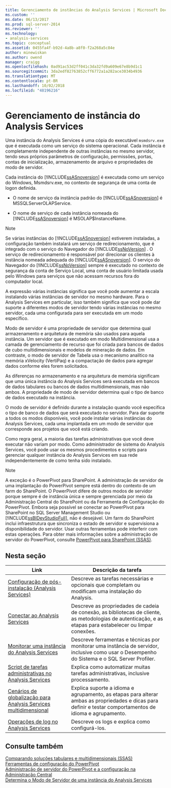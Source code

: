 ```yaml
---
title: Gerenciamento de instâncias do Analysis Services | Microsoft Docs
ms.custom: ''
ms.date: 06/13/2017
ms.prod: sql-server-2014
ms.reviewer: ''
ms.technology:
- analysis-services
ms.topic: conceptual
ms.assetid: 0455fa4f-b92d-4a8b-a8f0-f2a268a5c84e
author: minewiskan
ms.author: owend
manager: craigg
ms.openlocfilehash: 0ad91ac53d2ff041c3da32fd9a609e67e8b9d1c1
ms.sourcegitcommit: 3da2edf82763852cff6772a1a282ace3034b4936
ms.translationtype: MT
ms.contentlocale: pt-BR
ms.lasthandoff: 10/02/2018
ms.locfileid: "48196216"
---
```

# <a name="analysis-services-instance-management"></a>Gerenciamento de instância do Analysis Services
  Uma instância do Analysis Services é uma cópia do executável `msmdsrv.exe` que é executada como um serviço do sistema operacional. Cada instância é completamente independente de outras instâncias no mesmo servidor, tendo seus próprios parâmetros de configuração, permissões, portas, contas de inicialização, armazenamento de arquivo e propriedades de modo de servidor.  
  
 Cada instância do [!INCLUDE[ssASnoversion](../../includes/ssasnoversion-md.md)] é executada como um serviço do Windows, Msmdsrv.exe, no contexto de segurança de uma conta de logon definida.  
  
-   O nome de serviço da instância padrão do [!INCLUDE[ssASnoversion](../../includes/ssasnoversion-md.md)] é MSSQLServerOLAPService.  
  
-   O nome de serviço de cada instância nomeada do [!INCLUDE[ssASnoversion](../../includes/ssasnoversion-md.md)] é MSOLAP$InstanceName.  
  
> [!NOTE]  
>  Se várias instâncias do [!INCLUDE[ssASnoversion](../../includes/ssasnoversion-md.md)] estiverem instaladas, a configuração também instalará um serviço de redirecionamento, que é integrado com o serviço do Navegador do [!INCLUDE[ssNoVersion](../../includes/ssnoversion-md.md)] . O serviço de redirecionamento é responsável por direcionar os clientes à instância nomeada adequada do [!INCLUDE[ssASnoversion](../../includes/ssasnoversion-md.md)]. O serviço do Navegador do [!INCLUDE[ssNoVersion](../../includes/ssnoversion-md.md)] sempre é executado no contexto de segurança da conta de Serviço Local, uma conta de usuário limitada usada pelo Windows para serviços que não acessam recursos fora do computador local.  
  
 A expressão várias instâncias significa que você pode aumentar a escala instalando várias instâncias de servidor no mesmo hardware. Para o Analysis Services em particular, isso também significa que você pode dar suporte a diferentes modos de servidor tendo várias instâncias no mesmo servidor, cada uma configurada para ser executada em um modo específico.  
  
 Modo de servidor é uma propriedade de servidor que determina qual armazenamento e arquitetura de memória são usados para aquela instância. Um servidor que é executado em modo Multidimensional usa a camada de gerenciamento de recurso que foi criada para bancos de dados de cubo multidimensionais e modelos de mineração de dados. Em contraste, o modo de servidor de Tabela usa o mecanismo analítico na memória xVelocity (VertiPaq) e a compactação de dados para agregar dados conforme eles forem solicitados.  
  
 As diferenças no armazenamento e na arquitetura de memória significam que uma única instância do Analysis Services será executada em bancos de dados tabulares ou bancos de dados multidimensionais, mas não ambos. A propriedade de modo de servidor determina qual o tipo de banco de dados executado na instância.  
  
 O modo de servidor é definido durante a instalação quando você especifica o tipo de banco de dados que será executado no servidor. Para dar suporte a todos os modos disponíveis, você pode instalar várias instâncias do Analysis Services, cada uma implantada em um modo de servidor que corresponde aos projetos que você está criando.  
  
 Como regra geral, a maioria das tarefas administrativas que você deve executar não variam por modo. Como administrador de sistema do Analysis Services, você pode usar os mesmos procedimentos e scripts para gerenciar qualquer instância do Analysis Services em sua rede independentemente de como tenha sido instalado.  
  
> [!NOTE]  
>  A exceção é o PowerPivot para SharePoint. A administração de servidor de uma implantação do PowerPivot sempre está dentro do contexto de um farm do SharePoint. O PowerPivot difere de outros modos de servidor porque sempre é de instância única e sempre gerenciada por meio da Administração Central do SharePoint ou da Ferramenta de Configuração do PowerPivot. Embora seja possível se conectar ao PowerPivot para SharePoint no SQL Server Management Studio ou [!INCLUDE[ssBIDevStudioFull](../../includes/ssbidevstudiofull-md.md)], não é desejável. Um farm do SharePoint inclui infraestrutura que sincroniza o estado de servidor e supervisiona a disponibilidade do servidor. Usar outras ferramentas pode interferir com estas operações. Para obter mais informações sobre a administração de servidor do PowerPivot, consulte [PowerPivot para SharePoint &#40;SSAS&#41;](../power-pivot-sharepoint/power-pivot-for-sharepoint-ssas.md).  
  
## <a name="in-this-section"></a>Nesta seção  
  
|Link|Descrição da tarefa|  
|----------|----------------------|  
|[Configuração de pós-instalação &#40;Analysis Services&#41;](post-install-configuration-analysis-services.md)|Descreve as tarefas necessárias e opcionais que completam ou modificam uma instalação do Analysis.|  
|[Conectar ao Analysis Services](connect-to-analysis-services.md)|Descreve as propriedades de cadeia de conexão, as bibliotecas de cliente, as metodologias de autenticação, e as etapas para estabelecer ou limpar conexões.|  
|[Monitorar uma instância do Analysis Services](monitor-an-analysis-services-instance.md)|Descreve ferramentas e técnicas por monitorar uma instância de servidor, inclusive como usar o Desempenho do Sistema e o SQL Server Profiler.|  
|[Script de tarefas administrativas no Analysis Services](../script-administrative-tasks-in-analysis-services.md)|Explica como automatizar muitas tarefas administrativas, inclusive processamento.|  
|[Cenários de globalização para Analysis Services multidimensional](../globalization-scenarios-for-analysis-services-multiidimensional.md)|Explica suporte a idioma e agrupamento, as etapas para alterar ambas as propriedades e dicas para definir e testar comportamentos de idioma e agrupamento.|  
|[Operações de log no Analysis Services](log-operations-in-analysis-services.md)|Descreve os logs e explica como configurá-los.|  
  
## <a name="see-also"></a>Consulte também  
 [Comparando soluções tabulares e multidimensionais &#40;SSAS&#41;](../comparing-tabular-and-multidimensional-solutions-ssas.md)   
 [Ferramentas de configuração do PowerPivot](../power-pivot-sharepoint/power-pivot-configuration-tools.md)   
 [Administração de servidor do PowerPivot e a configuração na Administração Central](../power-pivot-sharepoint/power-pivot-server-administration-and-configuration-in-central-administration.md)   
 [Determina o Modo de Servidor de uma instância do Analysis Services](determine-the-server-mode-of-an-analysis-services-instance.md)  
  
  
